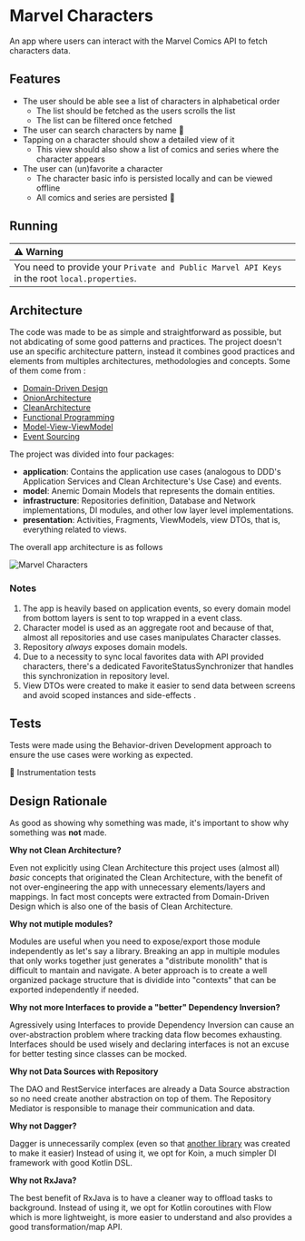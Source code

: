 # Marvel Characters

An app where users can interact with the Marvel Comics API to fetch characters data.

## Features

- The user should be able see a list of characters in alphabetical order  
  - The list should be fetched as the users scrolls the list
  - The list can be filtered once fetched
- The user can search characters by name :construction:   
- Tapping on a character should show a detailed view of it 
  - This view should also show a list of comics and series where the character appears   
- The user can (un)favorite a character
  - The character basic info is persisted locally and can be viewed offline
  - All comics and series are persisted :construction: 
  



## Running

| ⚠️   Warning                                                                                                                 |
| :---------------------------------------------------------------------------|
| You need to provide your `Private and Public Marvel API Keys` in the root `local.properties`. |

## Architecture

The code was made to be as simple and straightforward as possible, but not abdicating of some good patterns and practices.
The project doesn't use an specific architecture pattern, instead it combines good practices and elements from multiples 
architectures, methodologies and concepts. Some of them come from :
- [Domain-Driven Design](https://www.amazon.com.br/Domain-Driven-Design-Tackling-Complexity-Software/dp/0321125215)
- [OnionArchitecture](http://jeffreypalermo.com/blog/the-onion-architecture-part-1/) 
- [CleanArchitecture](https://blog.cleancoder.com/uncle-bob/2012/08/13/the-clean-architecture.html) 
- [Functional Programming](https://en.wikipedia.org/wiki/Functional_programming)
- [Model-View-ViewModel](https://docs.microsoft.com/en-us/archive/msdn-magazine/2009/february/patterns-wpf-apps-with-the-model-view-viewmodel-design-pattern)
- [Event Sourcing](https://martinfowler.com/eaaDev/EventSourcing.html)

The project was divided into four packages:

- **application**: Contains the application use cases (analogous to DDD's Application Services and Clean Architecture's Use Case) and events. 
- **model**: Anemic Domain Models that represents the domain entities.
- **infrastructure**: Repositories definition, Database and Network implementations, DI modules, and other low layer level implementations.
- **presentation**: Activities, Fragments, ViewModels, view DTOs, that is, everything related to views.

The overall app architecture is as follows

![Marvel Characters](https://user-images.githubusercontent.com/4440882/86497318-9fdbad80-bd57-11ea-9504-4648354c9e0c.png)

### Notes

1. The app is heavily based on application events, so every domain model from bottom layers is sent to top wrapped in a event class.
2. Character model is used as an aggregate root and because of that, almost all repositories and use cases manipulates Character classes.
4. Repository *always* exposes domain models.
3. Due to a necessity to sync local favorites data with API provided characters, there's a dedicated FavoriteStatusSynchronizer that handles 
this synchronization in repository level.
5. View DTOs were created to make it easier to send data between screens and avoid scoped instances and side-effects . 

## Tests
Tests were made using the Behavior-driven Development approach to ensure the use cases were working as expected.

:construction: Instrumentation tests 

## Design Rationale

As good as showing why something was made, it's important to show why something was **not** made.

**Why not Clean Architecture?**

Even not explicitly using Clean Architecture this project uses (almost all) *basic* concepts 
that originated the Clean Architecture, with the benefit of not over-engineering the app with 
unnecessary elements/layers and mappings. In fact most concepts were extracted from 
Domain-Driven Design which is also one of the basis of Clean Architecture.

**Why not mutiple modules?**

Modules are useful when you need to expose/export those module independently as let's say a library. 
Breaking an app in multiple modules that only works together just generates a "distribute monolith" 
that is difficult to mantain and navigate. A beter approach is to create a well organized package structure 
that is dividide into "contexts" that can be exported independently if needed.

**Why not more Interfaces to provide a "better" Dependency Inversion?**

Agressively using Interfaces to provide Dependency Inversion can cause an over-abstraction problem where tracking data flow becomes 
exhausting. Interfaces should be used wisely and declaring interfaces is not an excuse for better testing since classes can be mocked.

**Why not Data Sources with Repository**

The DAO and RestService interfaces are already a Data Source abstraction so no need create 
another abstraction on top of them. The Repository Mediator is responsible to manage their 
communication and data. 

**Why not Dagger?**

Dagger is unnecessarily complex (even so that [another library](https://dagger.dev/hilt/) was created to make it easier) 
Instead of using it, we opt for Koin, a much simpler DI framework with good Kotlin DSL.

**Why not RxJava?**

The best benefit of RxJava is to have a cleaner way to offload tasks to background. 
Instead of using it, we opt for Kotlin coroutines with Flow which is more lightweight, 
is more easier to understand and also provides a good transformation/map API.
